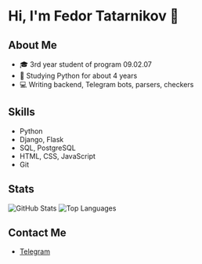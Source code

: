 # Hi, I'm Fedor Tatarnikov 👋

## About Me
- 🎓 3rd year student of program 09.02.07
- 🐍 Studying Python for about 4 years
- 💻 Writing backend, Telegram bots, parsers, checkers

## Skills
- Python
- Django, Flask
- SQL, PostgreSQL
- HTML, CSS, JavaScript
- Git

## Stats
![GitHub Stats](https://github-readme-stats.vercel.app/api?username=gosleeptoday&show_icons=true&theme=radical)
![Top Languages](https://github-readme-stats.vercel.app/api/top-langs/?username=gosleeptoday&layout=compact&theme=radical)

## Contact Me
- [Telegram](https://t.me/printmyname)
